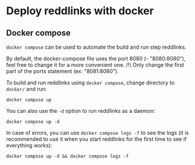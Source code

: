 # Deploy reddlinks with docker

## Docker compose

`docker compose` can be used to automate the build and run step reddlinks.

By default, the docker-compose file uses the port 8080 (- "8080:8080"), feel free to change it for a more convenient one.
/!\ Only change the first part of the ports statement (ex: "8081:8080").

To build and run reddlinks using `docker compose`, change directory to `docker/` and run:

```console
docker compose up
```

You can also use the `-d` option to run reddlinks as a daemon:

```console
docker compose up -d
```

In case of errors, you can use `docker compose logs -f` to see the logs (it is recommended to use it when you start reddlinks for the first time to see if everything works):

```console
docker compose up -d && docker compose logs -f
```
